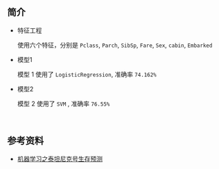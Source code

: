 ##	简介

*	特征工程

	使用六个特征，分别是 `Pclass`, `Parch`, `SibSp`, `Fare`, `Sex`, `cabin`, `Embarked`

*	模型1

	模型 1 使用了 `LogisticRegression`, 准确率 `74.162%`

*	模型2

	模型 2 使用了 `SVM` , 准确率 `76.55%`

	<br>

##	参考资料

*	[机器学习之泰坦尼克号生存预测](https://www.jianshu.com/p/2d15400671f2)

